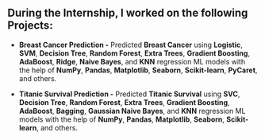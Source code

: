 ## During the Internship, I worked on the following Projects: 

  - **Breast Cancer Prediction -** Predicted **Breast Cancer** using **Logistic**, **SVM**, **Decision Tree**, **Random Forest**, **Extra Trees**, **Gradient Boosting**, **AdaBoost**, **Ridge**, **Naive Bayes**, and **KNN** regression ML models with the help of **NumPy**, **Pandas**, **Matplotlib**, **Seaborn**, **Scikit-learn**, **PyCaret**, and others.

  - **Titanic Survival Prediction -** Predicted **Titanic Survival** using **SVC**, **Decision Tree**, **Random Forest**, **Extra Trees**, **Gradient Boosting**, **AdaBoost**, **Bagging**, **Gaussian Naive Bayes**, and **KNN** regression ML models with the help of **NumPy**, **Pandas**, **Matplotlib**, **Seaborn**, **Scikit-learn**, and others.
